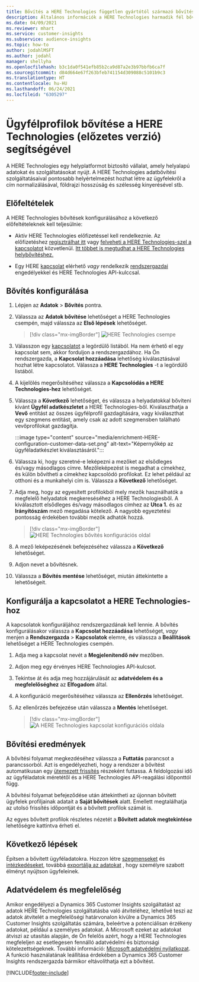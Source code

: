 ```yaml
---
title: Bővítés a HERE Technologies független gyártótól származó bővítéssel
description: Általános információk a HERE Technologies harmadik fél bővítésről.
ms.date: 04/09/2021
ms.reviewer: mhart
ms.service: customer-insights
ms.subservice: audience-insights
ms.topic: how-to
author: jodahlMSFT
ms.author: jodahl
manager: shellyha
ms.openlocfilehash: b3c1da0f541efb85b2ca9d87a2e3b97bbfb6ca7f
ms.sourcegitcommit: d84d664e67f263bfeb741154d309088c5101b9c3
ms.translationtype: HT
ms.contentlocale: hu-HU
ms.lasthandoff: 06/24/2021
ms.locfileid: "6305297"
---
```

# <a name="enrichment-of-customer-profiles-with-here-technologies-preview"></a>Ügyfélprofilok bővítése a HERE Technologies (előzetes verzió) segítségével

A HERE Technologies egy helyplatformot biztosító vállalat, amely helyalapú adatokat és szolgáltatásokat nyújt. A HERE Technologies adatbővítési szolgáltatásaival pontosabb helyértelmezést hozhat létre az ügyfelekről a cím normalizálásával, földrajzi hosszúság és szélesség kinyerésével stb.

## <a name="prerequisites"></a>Előfeltételek

A HERE Technologies bővítések konfigurálásához a következő előfeltételeknek kell teljesülnie:

- Aktív HERE Technologies előfizetéssel kell rendelkeznie. Az előfizetéshez [regisztrálhat itt](https://developer.here.com/sign-up?utm_medium=referral&utm_source=Microsoft-Dynamics-CI&create=Freemium-Basic) vagy [felveheti a HERE Technologies-szel a kapcsolatot](https://developer.here.com/help?utm_medium=referral&utm_source=Microsoft-Dynamics-CI#how-can-we-help-you) közvetlenül. [Itt többet is megtudhat a HERE Technologies helybővítéshez.](https://developer.here.com/location-enrichment?cid=Dev-MicrosoftDynamics-DB-0-Dev-&utm_source=MicrosoftDynamics&utm_medium=referral&utm_campaign=Online_Dev_ReferralMicrosoft)

- Egy HERE [kapcsolat](connections.md) elérhető *vagy* rendelkezik [rendszergazdai](permissions.md#administrator) engedélyekkel és HERE Technologies API-kulccsal.

## <a name="configure-the-enrichment"></a>Bővítés konfigurálása

1. Lépjen az **Adatok** > **Bővítés** pontra. 

1. Válassza az **Adatok bővítése** lehetőséget a HERE Technologies csempén, majd válassza az **Első lépések** lehetőséget.

   > [!div class="mx-imgBorder"]
   > ![HERE Technologies csempe](media/HERE-tile.png "HERE Technologies csempe")

1. Válasszon egy [kapcsolatot](connections.md) a legördülő listából. Ha nem érhető el egy kapcsolat sem, akkor forduljon a rendszergazdához. Ha Ön rendszergazda, a **Kapcsolat hozzáadása** lehetőség kiválasztásával hozhat létre kapcsolatot. Válassza a **HERE Technologies** -t a legördülő listából. 

1. A kijelölés megerősítéséhez válassza a **Kapcsolódás a HERE Technologies-hez** lehetőséget.

1.  Válassza a **Következő** lehetőséget, és válassza a helyadatokkal bővíteni kívánt **Ügyfél adatkészletet** a HERE Technologies-ből. Kiválaszthatja a **Vevő** entitást az összes ügyfélprofil gazdagítására, vagy kiválaszthat egy szegmens entitást, amely csak az adott szegmensben található vevőprofilokat gazdagítja.

    :::image type="content" source="media/enrichment-HERE-configuration-customer-data-set.png" alt-text="Képernyőkép az ügyféladatkészlet kiválasztásáról.":::

1. Válassza ki, hogy szeretné-e leképezni a mezőket az elsődleges és/vagy másodlagos címre. Mezőleképezést is megadhat a címekhez, és külön bővítheti a címekhez kapcsolódó profilokat. Ez lehet például az otthoni és a munkahelyi cím is. Válassza a **Következő** lehetőséget.

1. Adja meg, hogy az egyesített profilokból mely mezők használhatók a megfelelő helyadatok megkereséséhez a HERE Technologiesből. A kiválasztott elsődleges és/vagy másodlagos címhez az **Utca 1.** és az **Irányítószám** mező megadása kötelező. A nagyobb egyeztetési pontosság érdekében további mezők adhatók hozzá.

   > [!div class="mx-imgBorder"]
   > ![HERE Technologies bővítés konfigurációs oldal](media/enrichment-HERE-configuration.png "HERE Technologies bővítés konfigurációs oldal")

1. A mező leképezésének befejezéséhez válassza a **Következő** lehetőséget.

1. Adjon nevet a bővítésnek. 

1. Válassza a **Bővítés mentése** lehetőséget, miután áttekintette a lehetőségeit.

## <a name="configure-the-connection-for-here-technologies"></a>Konfigurálja a kapcsolatot a HERE Technologies-hoz 

A kapcsolatok konfiguráljához rendszergazdának kell lennie. A bővítés konfigurálásakor válassza a **Kapcsolat hozzáadása** lehetőséget, *vagy* menjen a **Rendszergazda** > **Kapcsolatok** elemre, és válassza a **Beállítások** lehetőséget a HERE Technologies csempén.

1. Adja meg a kapcsolat nevét a **Megjelenítendő név** mezőben.

1. Adjon meg egy érvényes HERE Technologies API-kulcsot.

1. Tekintse át és adja meg hozzájárulását az **adatvédelem és a megfelelőséghez** az **Elfogadom** által.

1. A konfiguráció megerősítéséhez válassza az **Ellenőrzés** lehetőséget.

1. Az ellenőrzés befejezése után válassza a **Mentés** lehetőséget.

   > [!div class="mx-imgBorder"]
   > ![A HERE Technologies kapcsolat konfigurációs oldala](media/enrichment-HERE-connection.png "A HERE Technologies kapcsolat konfigurációs oldala")

## <a name="enrichment-results"></a>Bővítési eredmények

A bővítési folyamat megkezdéséhez válassza a **Futtatás** parancsot a parancssorból. Azt is engedélyezheti, hogy a rendszer a bővítést automatikusan egy [ütemezett frissítés](system.md#schedule-tab) részeként futtassa. A feldolgozási idő az ügyféladatok méretétől és a HERE Technologies API-reagálási időponttól függ.

A bővítési folyamat befejeződése után áttekintheti az újonnan bővített ügyfelek profiljainak adatait a **Saját bővítések** alatt. Emellett megtalálhatja az utolsó frissítés időpontját és a bővített profilok számát is.

Az egyes bővített profilok részletes nézetét a **Bővített adatok megtekintése** lehetőségre kattintva érheti el.

## <a name="next-steps"></a>Következő lépések

Építsen a bővített ügyféladatokra. Hozzon létre [szegmenseket](segments.md) és [intézkedéseket](measures.md), továbbá [exportálja az adatokat](export-destinations.md) , hogy személyre szabott élményt nyújtson ügyfeleinek.

## <a name="data-privacy-and-compliance"></a>Adatvédelem és megfelelőség

Amikor engedélyezi a Dynamics 365 Customer Insights szolgáltatást az adatok HERE Technologies szolgáltatásba való átviteléhez, lehetővé teszi az adatok átvitelét a megfelelőségi határvonalon kívülre a Dynamics 365 Customer Insights szolgáltatás számára, beleértve a potenciálisan érzékeny adatokat, például a személyes adatokat. A Microsoft ezeket az adatokat átviszi az utasítás alapján, de Ön felelős azért, hogy a HERE Technologies megfeleljen az esetlegesen fennálló adatvédelmi és biztonsági kötelezettségeknek. További információ: [Microsoft adatvédelmi nyilatkozat](https://go.microsoft.com/fwlink/?linkid=396732).
A funkció használatának leállítása érdekében a Dynamics 365 Customer Insights rendszergazda bármikor eltávolíthatja ezt a bővítést.


[!INCLUDE[footer-include](../includes/footer-banner.md)]

